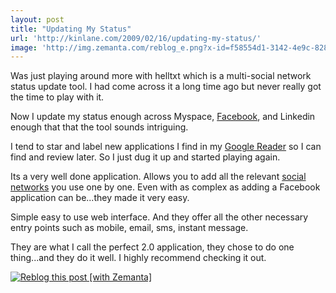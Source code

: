 ```yaml
---
layout: post
title: "Updating My Status"
url: 'http://kinlane.com/2009/02/16/updating-my-status/'
image: 'http://img.zemanta.com/reblog_e.png?x-id=f58554d1-3142-4e9c-828d-a290fb16848c'
---
```


Was just playing around more with helltxt which is a multi-social network status update tool. I had come across it a long time ago but never really got the time to play with it.

Now I update my status enough across Myspace, [Facebook][1], and Linkedin enough that that the tool sounds intriguing.

I tend to star and label new applications I find in my [Google Reader][2] so I can find and review later. So I just dug it up and started playing again.

Its a very well done application. Allows you to add all the relevant [social networks][3] you use one by one. Even with as complex as adding a Facebook application can be...they made it very easy.

Simple easy to use web interface. And they offer all the other necessary entry points such as mobile, email, sms, instant message.

They are what I call the perfect 2.0 application, they chose to do one thing...and they do it well. I highly recommend checking it out.

[<img class="zemanta-pixie-img c1" src="http://img.zemanta.com/reblog_e.png?x-id=f58554d1-3142-4e9c-828d-a290fb16848c" alt="Reblog this post [with Zemanta]" />][4]

   [1]: http://facebook.com (Facebook)
   [2]: http://www.google.com/reader (Google Reader)
   [3]: http://en.wikipedia.org/wiki/Social_network (Social network)
   [4]: http://reblog.zemanta.com/zemified/f58554d1-3142-4e9c-828d-a290fb16848c/ (Zemified by Zemanta)
